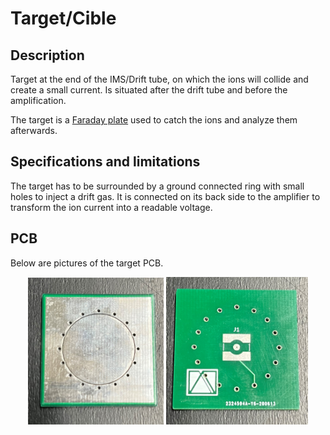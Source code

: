 # Target/Cible

## Description

Target at the end of the IMS/Drift tube, on which the ions will collide and create a small current. Is situated after the drift tube and before the amplification.

The target is a [Faraday plate](https://en.wikipedia.org/wiki/Faraday_cup) used to catch the ions and analyze them afterwards.

## Specifications and limitations

The target has to be surrounded by a ground connected ring with small holes to inject a drift gas. It is connected on its back side to the amplifier to transform the ion current into a readable voltage.

## PCB

Below are pictures of the target PCB. 

<p align="center">
    <img src="cible_front.JPG" width="43%" alt>
    <img src="cible_back.JPG" width="45%" alt>
</p>
